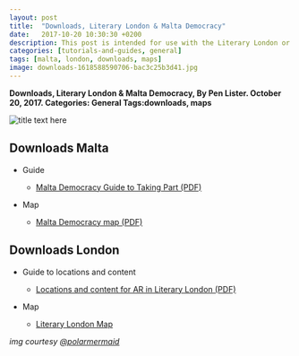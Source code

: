 ```yaml
---
layout: post
title:  "Downloads, Literary London & Malta Democracy"
date:   2017-10-20 10:30:30 +0200
description: This post is intended for use with the Literary London or Malta Democracy walking tours and smart learning activities and was originally only available via the Aurasma AR trigger.
categories: [tutorials-and-guides, general]
tags: [malta, london, downloads, maps]
image: downloads-1618588590706-bac3c25b3d41.jpg
---
```

**Downloads, Literary London & Malta Democracy, By Pen Lister. October 20, 2017. Categories: General Tags:downloads, maps**

![title text here]({{site.baseurl}}/assets/images/downloads-1618588590706-bac3c25b3d41.jpg)

## Downloads Malta

- Guide
  - [Malta Democracy Guide to Taking Part (PDF)]({{site.baseurl}}/assets/images/guide-malta-democracy-v2.pdf)

- Map
  - [Malta Democracy map (PDF)]({{site.baseurl}}/assets/images/malta-map.pdf)

## Downloads London

- Guide to locations and content
  - [Locations and content for AR in Literary London (PDF)]({{site.baseurl}}/assets/images/Journey_PoI_AR-content_LiteraryLondon.pdf)

- Map
  - [Literary London Map]({{site.baseurl}}/assets/images/london-map.pdf)

_img courtesy_ [_@polarmermaid_](https://unsplash.com/@polarmermaid)